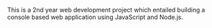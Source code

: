 This is a 2nd year web development project which entailed building a console based web application using JavaScript and Node.js.
